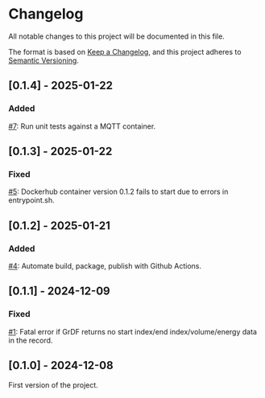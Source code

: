 # Changelog
All notable changes to this project will be documented in this file.

The format is based on [Keep a Changelog](https://keepachangelog.com/en/1.0.0/),
and this project adheres to [Semantic Versioning](https://semver.org/spec/v2.0.0.html).

## [0.1.4] - 2025-01-22

### Added

[#7](https://github.com/ssenart/gazpar2mqtt/issues/7): Run unit tests against a MQTT container.

## [0.1.3] - 2025-01-22

### Fixed

[#5](https://github.com/ssenart/gazpar2mqtt/issues/5): Dockerhub container version 0.1.2 fails to start due to errors in entrypoint.sh.

## [0.1.2] - 2025-01-21

### Added

[#4](https://github.com/ssenart/gazpar2mqtt/issues/4): Automate build, package, publish with Github Actions.

## [0.1.1] - 2024-12-09

### Fixed

[#1](https://github.com/ssenart/gazpar2mqtt/issues/1): Fatal error if GrDF returns no start index/end index/volume/energy data in the record.

## [0.1.0] - 2024-12-08

First version of the project.